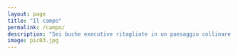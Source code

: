 ```yaml
---
layout: page
title: "Il campo"
permalink: /campo/
description: "Sei buche executive ritagliate in un paesaggio collinare immerso nella natura"
image: pic03.jpg
---
```

